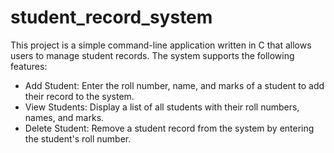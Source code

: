 # student_record_system

This project is a simple command-line application written in C that allows users to manage student records. The system supports the following features:

- Add Student: Enter the roll number, name, and marks of a student to add their record to the system.
- View Students: Display a list of all students with their roll numbers, names, and marks.
- Delete Student: Remove a student record from the system by entering the student's roll number.
